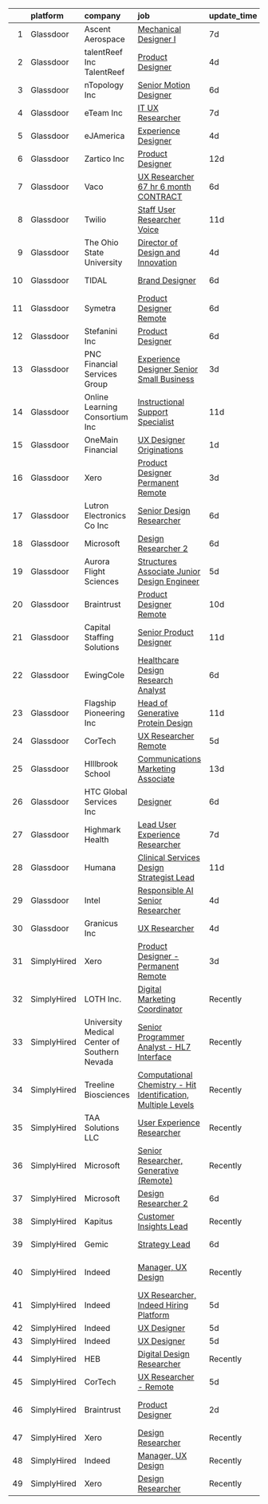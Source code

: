 

|    | platform    | company                                      | job                                                                                                                                                                                                                                                                                                                                                                                                                                                                                                                                                                                                                                                                                                                                                                                                                                                                                                                                                                                                                                                                                                                                                                                                                                                                                                                                                                                                                                                                                                                                                                                                                                                                                               | update_time   | location                  |
|---:|:------------|:---------------------------------------------|:--------------------------------------------------------------------------------------------------------------------------------------------------------------------------------------------------------------------------------------------------------------------------------------------------------------------------------------------------------------------------------------------------------------------------------------------------------------------------------------------------------------------------------------------------------------------------------------------------------------------------------------------------------------------------------------------------------------------------------------------------------------------------------------------------------------------------------------------------------------------------------------------------------------------------------------------------------------------------------------------------------------------------------------------------------------------------------------------------------------------------------------------------------------------------------------------------------------------------------------------------------------------------------------------------------------------------------------------------------------------------------------------------------------------------------------------------------------------------------------------------------------------------------------------------------------------------------------------------------------------------------------------------------------------------------------------------|:--------------|:--------------------------|
|  1 | Glassdoor   | Ascent Aerospace                             | [Mechanical Designer I](https://www.glassdoor.com/partner/jobListing.htm?pos=116&ao=1136043&s=58&guid=0000018118ea485ab19f3c03ecea704c&src=GD_JOB_AD&t=SR&vt=w&cs=1_df73f60f&cb=1653980416478&jobListingId=1007886866825&jrtk=3-0-1g4ceki52r16m801-1g4ceki5hq0vu800-a0e68a1a559d28e1-)                                                                                                                                                                                                                                                                                                                                                                                                                                                                                                                                                                                                                                                                                                                                                                                                                                                                                                                                                                                                                                                                                                                                                                                                                                                                                                                                                                                                            | 7d            | Macomb, MI                |
|  2 | Glassdoor   | talentReef  Inc    TalentReef                | [Product Designer](https://www.glassdoor.com/partner/jobListing.htm?pos=120&ao=1136043&s=58&guid=0000018118ea485ab19f3c03ecea704c&src=GD_JOB_AD&t=SR&vt=w&ea=1&cs=1_7b4fc911&cb=1653980416478&jobListingId=1007895953237&jrtk=3-0-1g4ceki52r16m801-1g4ceki5hq0vu800-8223ededa57998a1-)                                                                                                                                                                                                                                                                                                                                                                                                                                                                                                                                                                                                                                                                                                                                                                                                                                                                                                                                                                                                                                                                                                                                                                                                                                                                                                                                                                                                            | 4d            | Denver, CO                |
|  3 | Glassdoor   | nTopology Inc                                | [Senior Motion Designer](https://www.glassdoor.com/partner/jobListing.htm?pos=127&ao=1136043&s=58&guid=0000018118ea485ab19f3c03ecea704c&src=GD_JOB_AD&t=SR&vt=w&cs=1_f1fb7b0c&cb=1653980416479&jobListingId=1007890535861&jrtk=3-0-1g4ceki52r16m801-1g4ceki5hq0vu800-37979c091a76f62f-)                                                                                                                                                                                                                                                                                                                                                                                                                                                                                                                                                                                                                                                                                                                                                                                                                                                                                                                                                                                                                                                                                                                                                                                                                                                                                                                                                                                                           | 6d            | New York, NY              |
|  4 | Glassdoor   | eTeam Inc                                    | [IT   UX Researcher](https://www.glassdoor.com/partner/jobListing.htm?pos=124&ao=1136043&s=58&guid=0000018118ea485ab19f3c03ecea704c&src=GD_JOB_AD&t=SR&vt=w&cs=1_c693e7cb&cb=1653980416479&jobListingId=1007886431457&jrtk=3-0-1g4ceki52r16m801-1g4ceki5hq0vu800-328a608963bef237-)                                                                                                                                                                                                                                                                                                                                                                                                                                                                                                                                                                                                                                                                                                                                                                                                                                                                                                                                                                                                                                                                                                                                                                                                                                                                                                                                                                                                               | 7d            | Seattle, WA               |
|  5 | Glassdoor   | eJAmerica                                    | [Experience Designer](https://www.glassdoor.com/partner/jobListing.htm?pos=114&ao=1136043&s=58&guid=0000018118ea485ab19f3c03ecea704c&src=GD_JOB_AD&t=SR&vt=w&ea=1&cs=1_41af39d7&cb=1653980416477&jobListingId=1007895205737&jrtk=3-0-1g4ceki52r16m801-1g4ceki5hq0vu800-8c63d353db0b03fc-)                                                                                                                                                                                                                                                                                                                                                                                                                                                                                                                                                                                                                                                                                                                                                                                                                                                                                                                                                                                                                                                                                                                                                                                                                                                                                                                                                                                                         | 4d            | Remote                    |
|  6 | Glassdoor   | Zartico  Inc                                 | [Product Designer](https://www.glassdoor.com/partner/jobListing.htm?pos=122&ao=1136043&s=58&guid=0000018118ea485ab19f3c03ecea704c&src=GD_JOB_AD&t=SR&vt=w&ea=1&cs=1_23cc9d78&cb=1653980416479&jobListingId=1007872465261&jrtk=3-0-1g4ceki52r16m801-1g4ceki5hq0vu800-b2b7c4b4c40f2c42-)                                                                                                                                                                                                                                                                                                                                                                                                                                                                                                                                                                                                                                                                                                                                                                                                                                                                                                                                                                                                                                                                                                                                                                                                                                                                                                                                                                                                            | 12d           | Remote                    |
|  7 | Glassdoor   | Vaco                                         | [UX Researcher   67 hr   6 month CONTRACT](https://www.glassdoor.com/partner/jobListing.htm?pos=106&ao=1110586&s=58&guid=0000018118ea485ab19f3c03ecea704c&src=GD_JOB_AD&t=SR&vt=w&ea=1&cs=1_c430ae2f&cb=1653980416477&jobListingId=1007889852444&cpc=2CAED5C921A5F994&jrtk=3-0-1g4ceki52r16m801-1g4ceki5hq0vu800-5afa0b3d8f8b7fb7--6NYlbfkN0D_sybMACCpf9B-677oK5j6rPldVB6BlrVvFjO_o-GJZbzuF-qh4PxErFUqfUsv_6tPM5FnFG1bSGGxWYftg2DDzYQs20-wDBlFWfrgG_Sua-is1fh9XSQcfq-iE1TFQaa2bA5fMtz9nO6YXATNBMnAfHje9JIQ6I5ey0c_Ow3P87YyZDdXGesMdPyZIK2GJabF3HJ2ABX7vvmudjM6c3A0DkVW2yoAvKNj4IC7EyDwnKMQkBZ7qmkTKj0sIcfuXLI1VbsT_oecc3Akcr2wn1UYWVXQNJ4MZck0TEfboG49v4xkhtJKgC7AfbL3T2mrb8ip8wwNnU9tUHVW0FAEqfNFPi1FuMstOjJQnOmSU-krSjIq1vObgqSZPocOoGvmfoVUwlWv5iiNDE_MpRMtmWcgxI5rVUvk4TW52UqOhmlhUsxpKTcMbfSAqyG569IgspE_TXY_AwujX1aDauJk91t_DBd1H2mDUJgNC9FlKrEQ-4zmoc6U2kYfIQzhxkQLH_P4uRKsqx0zO8la4jgmSUoQ)                                                                                                                                                                                                                                                                                                                                                                                                                                                                                                                                                                                                                                                                                                                                                                                               | 6d            | Dallas, TX                |
|  8 | Glassdoor   | Twilio                                       | [Staff User Researcher  Voice](https://www.glassdoor.com/partner/jobListing.htm?pos=130&ao=1136043&s=58&guid=0000018118ea485ab19f3c03ecea704c&src=GD_JOB_AD&t=SR&vt=w&ea=1&cs=1_978f0b3a&cb=1653980416479&jobListingId=1007876829397&jrtk=3-0-1g4ceki52r16m801-1g4ceki5hq0vu800-47a725e9f2be00ca-)                                                                                                                                                                                                                                                                                                                                                                                                                                                                                                                                                                                                                                                                                                                                                                                                                                                                                                                                                                                                                                                                                                                                                                                                                                                                                                                                                                                                | 11d           | Denver, CO                |
|  9 | Glassdoor   | The Ohio State University                    | [Director of Design and Innovation](https://www.glassdoor.com/partner/jobListing.htm?pos=125&ao=1136043&s=58&guid=0000018118ea485ab19f3c03ecea704c&src=GD_JOB_AD&t=SR&vt=w&cs=1_698a9547&cb=1653980416479&jobListingId=1007894690196&jrtk=3-0-1g4ceki52r16m801-1g4ceki5hq0vu800-da85df1de27b706f-)                                                                                                                                                                                                                                                                                                                                                                                                                                                                                                                                                                                                                                                                                                                                                                                                                                                                                                                                                                                                                                                                                                                                                                                                                                                                                                                                                                                                | 4d            | Columbus, OH              |
| 10 | Glassdoor   | TIDAL                                        | [Brand Designer](https://www.glassdoor.com/partner/jobListing.htm?pos=111&ao=1136043&s=58&guid=0000018118ea485ab19f3c03ecea704c&src=GD_JOB_AD&t=SR&vt=w&cs=1_2d291be4&cb=1653980416477&jobListingId=1007891097548&jrtk=3-0-1g4ceki52r16m801-1g4ceki5hq0vu800-d0b78174f30ae43e-)                                                                                                                                                                                                                                                                                                                                                                                                                                                                                                                                                                                                                                                                                                                                                                                                                                                                                                                                                                                                                                                                                                                                                                                                                                                                                                                                                                                                                   | 6d            | New York, NY              |
| 11 | Glassdoor   | Symetra                                      | [Product Designer   Remote](https://www.glassdoor.com/partner/jobListing.htm?pos=115&ao=1136043&s=58&guid=0000018118ea485ab19f3c03ecea704c&src=GD_JOB_AD&t=SR&vt=w&cs=1_24553dce&cb=1653980416478&jobListingId=1007890104304&jrtk=3-0-1g4ceki52r16m801-1g4ceki5hq0vu800-f8a1560b546af90e-)                                                                                                                                                                                                                                                                                                                                                                                                                                                                                                                                                                                                                                                                                                                                                                                                                                                                                                                                                                                                                                                                                                                                                                                                                                                                                                                                                                                                        | 6d            | Bellevue, WA              |
| 12 | Glassdoor   | Stefanini  Inc                               | [Product Designer](https://www.glassdoor.com/partner/jobListing.htm?pos=129&ao=1136043&s=58&guid=0000018118ea485ab19f3c03ecea704c&src=GD_JOB_AD&t=SR&vt=w&ea=1&cs=1_983fb017&cb=1653980416479&jobListingId=1007890544709&jrtk=3-0-1g4ceki52r16m801-1g4ceki5hq0vu800-640649f03ce3bf6b-)                                                                                                                                                                                                                                                                                                                                                                                                                                                                                                                                                                                                                                                                                                                                                                                                                                                                                                                                                                                                                                                                                                                                                                                                                                                                                                                                                                                                            | 6d            | Dearborn, MI              |
| 13 | Glassdoor   | PNC Financial Services Group                 | [Experience Designer Senior   Small Business](https://www.glassdoor.com/partner/jobListing.htm?pos=108&ao=1110586&s=58&guid=0000018118ea485ab19f3c03ecea704c&src=GD_JOB_AD&t=SR&vt=w&cs=1_5deb3e00&cb=1653980416477&jobListingId=1007898489904&cpc=334ABAF5D42DC775&jrtk=3-0-1g4ceki52r16m801-1g4ceki5hq0vu800-0b6e9458dc5771be--6NYlbfkN0AMofH_6zXbiqn6xehDj89HQNfpf30LHk40Y3Yl5cZTpm-EXukPQNetNbgZyPcaSjnnT3XfE06LtZds3mBsuQ-BTNu2dTGXYDVYwklpSOcmtZA9pi-Ri-NdPDW1bWs5hw4qZOZHt7WUaIbQA38tbSj9ppXgh1lBS-W2OGO5lC8TS7Z2STiij-XAyB3m4B1BH97jlBrQ-yh3lVLJgqfwnUXzXelAp555YhBQvnawrAk_k6EiqkGqJmh8plMg9_StYz7mtpLynfPRTHompQJIjySzB9d90KGp9O5Wcwhd0zJuBBejO8jRFU6AFHNyh3pj6kYvuOZ-9XTQwxj9T3OR9E5fuQGTITeCJoKrRlbtXsKkw32kABztkcQtBR0ZPtPbgErcPenf3MuFRNnt9df1Pg9DdFZ79Anu1ateAyy61LrgwVyPh0bLJXpOZh1oxV1G8XSEvsQe35HnqS-Z4XXouN9aFhQ0vaoch_ZfQyXE6kEs96Pc5SnBWZcuS8Feex-Hdc6imOdqciP9luTHZU_a7xMC9KwYwiYOJHOwzg-fbNu05BGM2mZ5ZqibUCd48-8ewyInKszRcOaXOt6e4J9DWMXY9vKRcrigCfdOViVh2vuiaREQkksHc8N3RzhpogFm8AMe5_D6yjX6qr_Zkv0cmwlQZ9YZwuE3OiEdWvuIf06lAu0ceJk1qZ0mcpHyg3zzUMbNCyIsFow5MT5mX9lNp8zqmQCoDWgXDI2yUFetoHsJ05plmsCTcwe08ZGYhQSOf5eWmlYEIwSMLtVUF7rwqBPVdD5WPOZoTv1hqgEzS6NGDUKQ_H52_Eb-BeS7hViiG2WQ4cZR2MAkAirO-GgkXHAqjsWOR1yyWUUcpdXrWfop6MniPIJRG0ra2KprikKCpL9EnqUW33P0Xj8IXB-yyPkr_9YDLIs0I4E78Wuf1TLUmXBPAV4GwGnDTkR8u77fSwrQlH1lt86ZSdylz6zxYoPasPjsp2Fktpgbqa8IwG8YEH7Gebrh1RVJtkrsFzOEk7KPHz0Qk2xtIsv1dp1zCLL4s7du9eobyIRZis0rqVss4LyT-qoRklvv0Fc7tFI3ErTNcITOjPm3V-HcRXTf288wmIE9ryBNPpeZ0og-98muOT853ftwVoclS4ropgBa2B5mJYCaKy7B7y5nm7NQ7lkKdi5trEHrqdU8uKRs7HokEkGuSwH88tWHs82UsJ7HV8T_v-p9HTFkS_x91YfCkI-sdmDLQszWu3fPCpPAvf7ZLZ-1KAwXCTnhhBx9ghl6_1-lG2YoItNygurVLFHu8Czu) | 3d            | Pittsburgh, PA            |
| 14 | Glassdoor   | Online Learning Consortium Inc               | [Instructional Support Specialist](https://www.glassdoor.com/partner/jobListing.htm?pos=126&ao=1136043&s=58&guid=0000018118ea485ab19f3c03ecea704c&src=GD_JOB_AD&t=SR&vt=w&ea=1&cs=1_7b721687&cb=1653980416479&jobListingId=1007877401907&jrtk=3-0-1g4ceki52r16m801-1g4ceki5hq0vu800-1306636d9b9718f4-)                                                                                                                                                                                                                                                                                                                                                                                                                                                                                                                                                                                                                                                                                                                                                                                                                                                                                                                                                                                                                                                                                                                                                                                                                                                                                                                                                                                            | 11d           | Boston, MA                |
| 15 | Glassdoor   | OneMain Financial                            | [UX Designer   Originations](https://www.glassdoor.com/partner/jobListing.htm?pos=105&ao=1110586&s=58&guid=0000018118ea485ab19f3c03ecea704c&src=GD_JOB_AD&t=SR&vt=w&cs=1_4cc80764&cb=1653980416476&jobListingId=1007901618591&cpc=5EFBB0462F9C6B7A&jrtk=3-0-1g4ceki52r16m801-1g4ceki5hq0vu800-a3e97c7e74d933a2--6NYlbfkN0Bjlu5n-gv5HO0Uw8oUWkLCzq7-4ueCq4bqHo-b0jTNgEo79qTxKEF1eiLEZ0uE3qcIjnOdlfvcx8vBJWSBAuLfwJimIYImMnEbqH4u-721SIhpPEfYEO9YL9B53hdVIAtwmTIhIBGJJVDWZZxGguRw8q28UQI2HLgTSczvxXwNI3gbfkkV_ET7_yKr7pzETWHx8lRk0blDzssY-AcgezGuJAImYeUafPV8wqGwqwPMqH5mlG_aL6Y1qjey_EE5jJyXCVM_0yHVeNft5LOaKlsaZEZpgnzX2Qxrc8_qXbebDkWbQzjnzE39CzhtIn0egsZjzi_QAwMe1fcW5WQt7lvUav7LDmExFinao4jQFenDGLAnCcsNWXnxCZ8B7FAckLp8EPGRuTLRY8jTDkaF6BbzjAG5nebLHkRcZ609IfBCmnNqKTK9RoG-dM4nXOTLaCE%3D)                                                                                                                                                                                                                                                                                                                                                                                                                                                                                                                                                                                                                                                                                                                                                                                                                                                                                                    | 1d            | Charlotte, NC             |
| 16 | Glassdoor   | Xero                                         | [Product Designer   Permanent Remote](https://www.glassdoor.com/partner/jobListing.htm?pos=102&ao=1110586&s=58&guid=0000018118ea485ab19f3c03ecea704c&src=GD_JOB_AD&t=SR&vt=w&cs=1_7701eebe&cb=1653980416475&jobListingId=1007898486047&cpc=6FC5BA77C9A4CD78&jrtk=3-0-1g4ceki52r16m801-1g4ceki5hq0vu800-f2f100f052777533--6NYlbfkN0COvs0giDBQSZxCgxtGlP9F2rqb7f8qKMvTQKRfo9Z2aBBfdNwhT-PCbca6Tg6UbeNWPOI8UpbUnCP0bRMoor8izCLFcPIohwnjXbM8R6zPXSmSXrDrJSKTfyGTndsF_jFwnqa3Swqi-kSvnrD7H-NEaOZ44T-NVfjfzab5GpcG1xbEPZQwt9F_69UQ6xmQOIAtCamxdLAnz1AtQ6L9m6_VXcxMUsfsPuy1KU6HkwuVRMxTKtawkqWS-7JK0K0QV7oKIDY3i5FoJNGo3Sj1UIvwCzm1TT4B_J2r6tk-MxEfPdwUfVbNhXwuImltlHqSQiZzRDro4Gnx18p5aTFpb_tubErrQuYdMdNxQG-Ar9K3b_ihl4UZYTve8ip2rOCDklkJmDOJPEIGo33KfHC_Hx-D2JUDVT_Solpn3VvESQA3rXkzXbBNY3Q3m0kRAf9b-2XNq6FO9Pd_PejTzjccOmJoInOEPi8PrEgWWuadeviVq72fOiF6LFvrU3g7pmE4jjetYFBak_7usjWoVLgnETFoDzm19LmMUADlJBEc8HimfQLjIUL28OUy)                                                                                                                                                                                                                                                                                                                                                                                                                                                                                                                                                                                                                                                                                                                                                                         | 3d            | Remote                    |
| 17 | Glassdoor   | Lutron Electronics Co   Inc                  | [Senior Design Researcher](https://www.glassdoor.com/partner/jobListing.htm?pos=118&ao=1136043&s=58&guid=0000018118ea485ab19f3c03ecea704c&src=GD_JOB_AD&t=SR&vt=w&cs=1_e4870838&cb=1653980416478&jobListingId=1007887951258&jrtk=3-0-1g4ceki52r16m801-1g4ceki5hq0vu800-f3dfacf012b803bd-)                                                                                                                                                                                                                                                                                                                                                                                                                                                                                                                                                                                                                                                                                                                                                                                                                                                                                                                                                                                                                                                                                                                                                                                                                                                                                                                                                                                                         | 6d            | Coopersburg, PA           |
| 18 | Glassdoor   | Microsoft                                    | [Design Researcher 2](https://www.glassdoor.com/partner/jobListing.htm?pos=112&ao=1136043&s=58&guid=0000018118ea485ab19f3c03ecea704c&src=GD_JOB_AD&t=SR&vt=w&cs=1_b5be08c2&cb=1653980416477&jobListingId=1007889586392&jrtk=3-0-1g4ceki52r16m801-1g4ceki5hq0vu800-ce207c768f002541-)                                                                                                                                                                                                                                                                                                                                                                                                                                                                                                                                                                                                                                                                                                                                                                                                                                                                                                                                                                                                                                                                                                                                                                                                                                                                                                                                                                                                              | 6d            | Redmond, WA               |
| 19 | Glassdoor   | Aurora Flight Sciences                       | [Structures Associate  Junior  Design Engineer](https://www.glassdoor.com/partner/jobListing.htm?pos=110&ao=1136043&s=58&guid=0000018118ea485ab19f3c03ecea704c&src=GD_JOB_AD&t=SR&vt=w&cs=1_93fde61a&cb=1653980416477&jobListingId=1007892617975&jrtk=3-0-1g4ceki52r16m801-1g4ceki5hq0vu800-ea6056ace61b396f-)                                                                                                                                                                                                                                                                                                                                                                                                                                                                                                                                                                                                                                                                                                                                                                                                                                                                                                                                                                                                                                                                                                                                                                                                                                                                                                                                                                                    | 5d            | Lucerne, CA               |
| 20 | Glassdoor   | Braintrust                                   | [Product Designer  Remote ](https://www.glassdoor.com/partner/jobListing.htm?pos=128&ao=1136043&s=58&guid=0000018118ea485ab19f3c03ecea704c&src=GD_JOB_AD&t=SR&vt=w&cs=1_37ca81f5&cb=1653980416479&jobListingId=1007880282198&jrtk=3-0-1g4ceki52r16m801-1g4ceki5hq0vu800-5fbd87a50431955c-)                                                                                                                                                                                                                                                                                                                                                                                                                                                                                                                                                                                                                                                                                                                                                                                                                                                                                                                                                                                                                                                                                                                                                                                                                                                                                                                                                                                                        | 10d           | San Francisco, CA         |
| 21 | Glassdoor   | Capital Staffing Solutions                   | [Senior Product Designer](https://www.glassdoor.com/partner/jobListing.htm?pos=109&ao=1110586&s=58&guid=0000018118ea485ab19f3c03ecea704c&src=GD_JOB_AD&t=SR&vt=w&ea=1&cs=1_a3ff612a&cb=1653980416477&jobListingId=1007876680978&cpc=F41FEAB56D215062&jrtk=3-0-1g4ceki52r16m801-1g4ceki5hq0vu800-a7467cedec726b7b--6NYlbfkN0AHXq2vAVwR3IH7wgnTMdWCa3HguypIXx0DFudX-u0zu6XSU0N9gDGCMsnO9yvyAfPKB_2112q2V_a6pc8ufk1EJ6xkRmq2iyieZImMcAdkuIOojLatQJc9Fa7KCayEAELzo-HW0I29fKAV0qcCWoOfaQeToSvVOhNvmu0qW6XqE_t7-KrUnGlKobSks8lx9X1aL45qCs0qNXAdN3LPOcJ4H0WvpnjSANyjRlLsncfjdftHiffXrwdb6XsNCLsgACiGffkNc7vokhYVB1eylPY2F-hvqZZXhbUqN4cYQo3zNe5wxCidprPjtZxRScun0LJEvDUAdqzEckQjSG42nXrMGOLR9NXjqYwsjB5IwA71TTqfUt5yzRibQLV0DeEULnIiJt-1e0yJT0S4mb-xo0W-OXjW1TQH7fPm4OEOhNLTprMAiVBYneHibf1G6o6w-5D1Qc4WOva7oZJ5uQqy3bSnW8_fRg2AEZW8RgZdePWS79V9cb3WzC1L0cHm5MV73hI%3D)                                                                                                                                                                                                                                                                                                                                                                                                                                                                                                                                                                                                                                                                                                                                                                                                                                  | 11d           | Remote                    |
| 22 | Glassdoor   | EwingCole                                    | [Healthcare Design Research Analyst](https://www.glassdoor.com/partner/jobListing.htm?pos=119&ao=1136043&s=58&guid=0000018118ea485ab19f3c03ecea704c&src=GD_JOB_AD&t=SR&vt=w&cs=1_08e96d21&cb=1653980416478&jobListingId=1007889869837&jrtk=3-0-1g4ceki52r16m801-1g4ceki5hq0vu800-bc937572433208a9-)                                                                                                                                                                                                                                                                                                                                                                                                                                                                                                                                                                                                                                                                                                                                                                                                                                                                                                                                                                                                                                                                                                                                                                                                                                                                                                                                                                                               | 6d            | Irvine, CA                |
| 23 | Glassdoor   | Flagship Pioneering  Inc                     | [Head of Generative Protein Design](https://www.glassdoor.com/partner/jobListing.htm?pos=117&ao=1136043&s=58&guid=0000018118ea485ab19f3c03ecea704c&src=GD_JOB_AD&t=SR&vt=w&cs=1_17d27808&cb=1653980416478&jobListingId=1007876881523&jrtk=3-0-1g4ceki52r16m801-1g4ceki5hq0vu800-6fc28dd63ad3ba0c-)                                                                                                                                                                                                                                                                                                                                                                                                                                                                                                                                                                                                                                                                                                                                                                                                                                                                                                                                                                                                                                                                                                                                                                                                                                                                                                                                                                                                | 11d           | Cambridge, MA             |
| 24 | Glassdoor   | CorTech                                      | [UX Researcher   Remote](https://www.glassdoor.com/partner/jobListing.htm?pos=101&ao=1110586&s=58&guid=0000018118ea485ab19f3c03ecea704c&src=GD_JOB_AD&t=SR&vt=w&cs=1_30dbb136&cb=1653980416475&jobListingId=1007892478654&cpc=9908D8D4413DBB8A&jrtk=3-0-1g4ceki52r16m801-1g4ceki5hq0vu800-7e6c8ca3239e4e49--6NYlbfkN0ATCZlh4at3dJuJ3v9QYE_c1VOYF6jG6qQshNoY64OlFFfJ6Ge9uDdKIfuTpPxnvHcezhZswNPfgbDRaraB0nzO81A_9lJDbTuEawXE8nwBPmU7dj3tBJNRLav24HEuyNwj0ay7x8l6vGOd-aXn-v9QZxlJd-XSsT6kVSD3eEELuQ_YRStD4RL2ZCsZQJnGFEldn5OQTbssskUD0I1lE3JsDS8HYBEAgzAoKQva-FwECs7xLMjElQ4e-DvbZEt0wZGQ6w0Y7JEeAB7Qj0iSDdyqyuOySdS60UjLqo1N_YGKykDza4O1Btg0lsPVC6yY6-xkhli8S59HY2DX2cL_cF7ugDYPmW7fhxzbPB469bxZ07jR6k5JiQYHIM0E26uOhJ5R96QvJlbL10FNqzQfCPNVy8q9xj-RJTtH9AWnZvdx2SRkWnTkkQW531e3xKyjwvNSHLvGWpsTmacDGTaHP_I99KOVI3alHoCMn0mZ59oadkKocWtUCky3KaJi2XnBX-kysSFCl2mBSf1fOVIOsY0I1r_NJnLiMdEBiq-Zy3f3hPYchzWIfwuNZUOAEZlVu9QF66Z6OAjlZAZZObix-D0w)                                                                                                                                                                                                                                                                                                                                                                                                                                                                                                                                                                                                                                                                                                                                                      | 5d            | Seattle, WA               |
| 25 | Glassdoor   | HIllbrook School                             | [Communications   Marketing Associate](https://www.glassdoor.com/partner/jobListing.htm?pos=103&ao=1110586&s=58&guid=0000018118ea485ab19f3c03ecea704c&src=GD_JOB_AD&t=SR&vt=w&ea=1&cs=1_e986ce37&cb=1653980416476&jobListingId=1007870556392&cpc=44CD5376B8534B8F&jrtk=3-0-1g4ceki52r16m801-1g4ceki5hq0vu800-13fd0294cc40cb47--6NYlbfkN0A3cbxkq1CnjU6LxcwmQjIrxYAcSH-ImKnOWYQWT4QGLG2jHxaFOD8cIzZj1vyTmzk-DJ4zVkSDM5C1Wp3Rfw0BMA-1BP0Tch1opxC_7FfA1-gubIAuEycQ8oypB6wxaAdVbEC8JAn6PfTaRtw38kDAeyMmbn5T4ZbdKcxcUEDKNdsiZi9Yn2Zuz-Gj9KN8p_VY8Pc-gvjOxKap9HSbeARlZxZR2wATU6fpS7JsX4XDWORD01iXdGCroEE6d0QK1eqDKYZYp-Kv99g1CzKv1c_NcX1ABEKzn0cvmEe-AzLHnp4A6xNJZn5DZ60nj6noY9TGmRI4ZcfAqU9wy8yLOPV8ztxRWh5hHcezhbACVfE94_QRnCuPaS6u-Liu57tJL85e3nHWXWHWy201Bo3w4byW9cUF0iaZ9boj87nG646K_6VrFzYy57copSZma_NAM-0UC571cWgp65R94MtuyfQoRY4PCmaBM_xXzDMhjDC93l2KhN2pkFjTT8HQKVNGgzeSbl24x_FR8g%3D%3D)                                                                                                                                                                                                                                                                                                                                                                                                                                                                                                                                                                                                                                                                                                                                                                                                       | 13d           | Los Gatos, CA             |
| 26 | Glassdoor   | HTC Global Services  Inc                     | [Designer](https://www.glassdoor.com/partner/jobListing.htm?pos=121&ao=1136043&s=58&guid=0000018118ea485ab19f3c03ecea704c&src=GD_JOB_AD&t=SR&vt=w&cs=1_36370bf4&cb=1653980416478&jobListingId=1007890179229&jrtk=3-0-1g4ceki52r16m801-1g4ceki5hq0vu800-a3495020387db68d-)                                                                                                                                                                                                                                                                                                                                                                                                                                                                                                                                                                                                                                                                                                                                                                                                                                                                                                                                                                                                                                                                                                                                                                                                                                                                                                                                                                                                                         | 6d            | Dearborn, MI              |
| 27 | Glassdoor   | Highmark Health                              | [Lead User Experience Researcher](https://www.glassdoor.com/partner/jobListing.htm?pos=107&ao=1110586&s=58&guid=0000018118ea485ab19f3c03ecea704c&src=GD_JOB_AD&t=SR&vt=w&cs=1_bfaaf4c7&cb=1653980416477&jobListingId=1007885753194&cpc=C4A69CCDBB3B9599&jrtk=3-0-1g4ceki52r16m801-1g4ceki5hq0vu800-b6cbce92b870849d--6NYlbfkN0DJpavXH-RmO-bOhRaRmJiy38opQiWQs61SUSHCWycS2RCo-jhand2O0kUpFbi2EHiCqkeCs3nShim7M16pzgmPiUEG8pFLDrtSRQD4WbbnRPqDsE_cbVrhCrnCF59hPZaHfmhXfLfK0_gpg4I1GbHYoAPfXbzRVRgqOg7ofEkt-LopnhPxDCuXPoKWIK5dn4oVaB7zwKANfom-TbMif-GbwVTclXHhwxH_0QUv0Gyan5_nhghSm4YWD83tSaUEa6cUutsDeVSprMwGzexs1WfHHzNfb2QZlIiXS_CJEx4XIOj4sxPYHiW-Q97QZNt3vM4jR8yQaHebU6-JMh9inKXyKo_V4l5NQrqu75u9Zyv7mxsrEgnvnrCsoymfXgcb_oRXx36PT9647IDGmRXfW7ikm966eE_ZlkN4xAjhv_SpGW7f_KaJez3no7ZQirWsMuK7Ons2G4xefDAVthAP3qZnNJLERjEoqXfxRvEp0OejO417x5PKEycSfeebXIse6z78FZ4LpNuuCngxfrKibOAY)                                                                                                                                                                                                                                                                                                                                                                                                                                                                                                                                                                                                                                                                                                                                                                                                             | 7d            | Pennsylvania              |
| 28 | Glassdoor   | Humana                                       | [Clinical Services Design Strategist Lead](https://www.glassdoor.com/partner/jobListing.htm?pos=104&ao=1110586&s=58&guid=0000018118ea485ab19f3c03ecea704c&src=GD_JOB_AD&t=SR&vt=w&ea=1&cs=1_e0e5c71b&cb=1653980416476&jobListingId=1007876951160&cpc=F41FEAB56D215062&jrtk=3-0-1g4ceki52r16m801-1g4ceki5hq0vu800-8e67cbc4ca3a4f88--6NYlbfkN0DTpne61UmFZM4rphN6Z_dPa1xbTMy_srCLEByaiB2DVbhP1pG3_chz0IlmsiH9LQ0diiYZF6USkNkKl5iBhaaQg58KsclLl6XcUsa854MA4EVoyqELViwE1HVHCX48QcOL3Lauv2US4OavSjxWf6xavmtYI0ru12mRtlbBGBaMM5NoliuyklQHXIeBrchhIpK1BtYjudYB3GUtzzAo5-8sOesK8PAYzrVzr80tth4CJAigZwr_rR0uK_w3JCtuw3O2-qMoNMa8U9a7UKs4N7Fsm6jfuNyqFIpp5jP3CBu2td3_NAZF1eXtDQKi6kAADBn9mc7-myz9p42HYxwMOOS2tmAD-etKh6ZEKrVp3dSDn1bcblQEouO7f1KtcaZrjWGyqTEhitWT88iv2IDAwPWXnC8rSoXve_8en7eALZHE_mrUf41jGUO2mqVvy42quxDsO8PngRUftoWA7rnbSgMq1iR_X5M3qynS5G5SEIlDu9i14yOxlcmSkR2xYHU7G8EHEBed85scjEj5cbY1obRe)                                                                                                                                                                                                                                                                                                                                                                                                                                                                                                                                                                                                                                                                                                                                                                                               | 11d           | Remote                    |
| 29 | Glassdoor   | Intel                                        | [Responsible AI Senior Researcher](https://www.glassdoor.com/partner/jobListing.htm?pos=123&ao=1136043&s=58&guid=0000018118ea485ab19f3c03ecea704c&src=GD_JOB_AD&t=SR&vt=w&cs=1_cbd9fccd&cb=1653980416479&jobListingId=1007894547855&jrtk=3-0-1g4ceki52r16m801-1g4ceki5hq0vu800-ed611a1bde745987-)                                                                                                                                                                                                                                                                                                                                                                                                                                                                                                                                                                                                                                                                                                                                                                                                                                                                                                                                                                                                                                                                                                                                                                                                                                                                                                                                                                                                 | 4d            | Santa Clara, CA           |
| 30 | Glassdoor   | Granicus Inc                                 | [UX Researcher](https://www.glassdoor.com/partner/jobListing.htm?pos=113&ao=1136043&s=58&guid=0000018118ea485ab19f3c03ecea704c&src=GD_JOB_AD&t=SR&vt=w&cs=1_a7707610&cb=1653980416477&jobListingId=1007895684362&jrtk=3-0-1g4ceki52r16m801-1g4ceki5hq0vu800-73036ea470c15b20-)                                                                                                                                                                                                                                                                                                                                                                                                                                                                                                                                                                                                                                                                                                                                                                                                                                                                                                                                                                                                                                                                                                                                                                                                                                                                                                                                                                                                                    | 4d            | Remote                    |
| 31 | SimplyHired | Xero                                         | [Product Designer - Permanent Remote](https://www.simplyhired.com/job/K1mMEySX_5En41yC8hmkSVPppCHOvbNbjXzAaQ-BtdZcHUJ3z1V--Q?q=generative+design)                                                                                                                                                                                                                                                                                                                                                                                                                                                                                                                                                                                                                                                                                                                                                                                                                                                                                                                                                                                                                                                                                                                                                                                                                                                                                                                                                                                                                                                                                                                                                 | 3d            | Remote                    |
| 32 | SimplyHired | LOTH Inc.                                    | [Digital Marketing Coordinator](https://www.simplyhired.com/job/dCQluBHOMV5n9w_vjFJwBWBXvvu5fiqBRJ_WspyI9PPQMSz73LyA_w?q=generative+design)                                                                                                                                                                                                                                                                                                                                                                                                                                                                                                                                                                                                                                                                                                                                                                                                                                                                                                                                                                                                                                                                                                                                                                                                                                                                                                                                                                                                                                                                                                                                                       | Recently      | Cincinnati, OH            |
| 33 | SimplyHired | University Medical Center of Southern Nevada | [Senior Programmer Analyst - HL7 Interface](https://www.simplyhired.com/job/M_ovQGtbV9PrAINJP9DhbCjCIqhBclTiONFFUMpBzc_ek0m7u1saLg?q=generative+design)                                                                                                                                                                                                                                                                                                                                                                                                                                                                                                                                                                                                                                                                                                                                                                                                                                                                                                                                                                                                                                                                                                                                                                                                                                                                                                                                                                                                                                                                                                                                           | Recently      | Nashville, TN             |
| 34 | SimplyHired | Treeline Biosciences                         | [Computational Chemistry - Hit Identification, Multiple Levels](https://www.simplyhired.com/job/QeLjqhtQTGEpfkM5paWbQ46ne50XCEJE7UtUnJmz5lgxGLExd8iBaQ?q=generative+design)                                                                                                                                                                                                                                                                                                                                                                                                                                                                                                                                                                                                                                                                                                                                                                                                                                                                                                                                                                                                                                                                                                                                                                                                                                                                                                                                                                                                                                                                                                                       | Recently      | San Diego, CA             |
| 35 | SimplyHired | TAA Solutions LLC                            | [User Experience Researcher](https://www.simplyhired.com/job/wjoRPGlrDeWkwlRaEqq_Gym5MqB4Ek7dmQOcEA4GA9mm5VlldUhxnQ?q=generative+design)                                                                                                                                                                                                                                                                                                                                                                                                                                                                                                                                                                                                                                                                                                                                                                                                                                                                                                                                                                                                                                                                                                                                                                                                                                                                                                                                                                                                                                                                                                                                                          | Recently      | Remote                    |
| 36 | SimplyHired | Microsoft                                    | [Senior Researcher, Generative (Remote)](https://www.simplyhired.com/job/N8_2Y_TBz7r2NNi-cIfpYA8YCN05ji2g7apMfApI9Lyp0i8O8aJ_iQ?q=generative+design)                                                                                                                                                                                                                                                                                                                                                                                                                                                                                                                                                                                                                                                                                                                                                                                                                                                                                                                                                                                                                                                                                                                                                                                                                                                                                                                                                                                                                                                                                                                                              | Recently      | Atlanta, GA               |
| 37 | SimplyHired | Microsoft                                    | [Design Researcher 2](https://www.simplyhired.com/job/dxrr4sBovYdGlm_CFXjc-9bNXY0l9zaUcpZwPqGfjyVs3zEQMwUvZw?q=generative+design)                                                                                                                                                                                                                                                                                                                                                                                                                                                                                                                                                                                                                                                                                                                                                                                                                                                                                                                                                                                                                                                                                                                                                                                                                                                                                                                                                                                                                                                                                                                                                                 | 6d            | Redmond, WA               |
| 38 | SimplyHired | Kapitus                                      | [Customer Insights Lead](https://www.simplyhired.com/job/bTieZCcw7msHC_A8ttJKWPBlviFTrgfq3XZ_HAuzqAIetM_5TSsIog?q=generative+design)                                                                                                                                                                                                                                                                                                                                                                                                                                                                                                                                                                                                                                                                                                                                                                                                                                                                                                                                                                                                                                                                                                                                                                                                                                                                                                                                                                                                                                                                                                                                                              | Recently      | Remote                    |
| 39 | SimplyHired | Gemic                                        | [Strategy Lead](https://www.simplyhired.com/job/_w4-XZjsaBX_1FrW9Na0VwEnlM4tHo_ObUdsEGQiHr6qP3RCt2F9wQ?q=generative+design)                                                                                                                                                                                                                                                                                                                                                                                                                                                                                                                                                                                                                                                                                                                                                                                                                                                                                                                                                                                                                                                                                                                                                                                                                                                                                                                                                                                                                                                                                                                                                                       | 6d            | New York State            |
| 40 | SimplyHired | Indeed                                       | [Manager, UX Design](https://www.simplyhired.com/job/to3spEYsdj0YX6-0lvslE3sR84JlByylOIX8nU0h93KyJNxPY22Zag?q=generative+design)                                                                                                                                                                                                                                                                                                                                                                                                                                                                                                                                                                                                                                                                                                                                                                                                                                                                                                                                                                                                                                                                                                                                                                                                                                                                                                                                                                                                                                                                                                                                                                  | Recently      | United States +1 location |
| 41 | SimplyHired | Indeed                                       | [UX Researcher, Indeed Hiring Platform](https://www.simplyhired.com/job/V0GLx_V3c6qniAT8kSZigFNS194S_U8OWdHB6QeIQe3MiX4gPKUtXA?q=generative+design)                                                                                                                                                                                                                                                                                                                                                                                                                                                                                                                                                                                                                                                                                                                                                                                                                                                                                                                                                                                                                                                                                                                                                                                                                                                                                                                                                                                                                                                                                                                                               | 5d            | United States +1 location |
| 42 | SimplyHired | Indeed                                       | [UX Designer](https://www.simplyhired.com/job/7GiZIE7D3Vdy_WwQaWJKRxT3iPyT6Rqzli4Zo5eTP3IEz4tsOt1bKA?q=generative+design)                                                                                                                                                                                                                                                                                                                                                                                                                                                                                                                                                                                                                                                                                                                                                                                                                                                                                                                                                                                                                                                                                                                                                                                                                                                                                                                                                                                                                                                                                                                                                                         | 5d            | United States             |
| 43 | SimplyHired | Indeed                                       | [UX Designer](https://www.simplyhired.com/job/7GiZIE7D3Vdy_WwQaWJKRxT3iPyT6Rqzli4Zo5eTP3IEz4tsOt1bKA?q=generative+design)                                                                                                                                                                                                                                                                                                                                                                                                                                                                                                                                                                                                                                                                                                                                                                                                                                                                                                                                                                                                                                                                                                                                                                                                                                                                                                                                                                                                                                                                                                                                                                         | 5d            | United States             |
| 44 | SimplyHired | HEB                                          | [Digital Design Researcher](https://www.simplyhired.com/job/we2JBcq0NlBlcyeNIxyPlVFPF0sICTwRkA1IQ0bKGwTm4jxz09qdFQ?q=generative+design)                                                                                                                                                                                                                                                                                                                                                                                                                                                                                                                                                                                                                                                                                                                                                                                                                                                                                                                                                                                                                                                                                                                                                                                                                                                                                                                                                                                                                                                                                                                                                           | Recently      | San Antonio, TX           |
| 45 | SimplyHired | CorTech                                      | [UX Researcher - Remote](https://www.simplyhired.com/job/Qv1xRMTl3NtRzl4I7YO_K4Y284IV7URKiJAYAjG2SVR5-3BxIGVq-A?q=generative+design)                                                                                                                                                                                                                                                                                                                                                                                                                                                                                                                                                                                                                                                                                                                                                                                                                                                                                                                                                                                                                                                                                                                                                                                                                                                                                                                                                                                                                                                                                                                                                              | 5d            | Seattle, WA               |
| 46 | SimplyHired | Braintrust                                   | [Product Designer](https://www.simplyhired.com/job/Cmb_VDTCbQLwKow1y4TmxFyRZHTm7FIDHTLzwmEEKyf5ni1huI2rXw?q=generative+design)                                                                                                                                                                                                                                                                                                                                                                                                                                                                                                                                                                                                                                                                                                                                                                                                                                                                                                                                                                                                                                                                                                                                                                                                                                                                                                                                                                                                                                                                                                                                                                    | 2d            | San Francisco, CA         |
| 47 | SimplyHired | Xero                                         | [Design Researcher](https://www.simplyhired.com/job/V9UpsPonWb8SBtc-l3FoMqy0bsZbZ12e10LapOMoKuyUhFDYCADVUQ?q=generative+design)                                                                                                                                                                                                                                                                                                                                                                                                                                                                                                                                                                                                                                                                                                                                                                                                                                                                                                                                                                                                                                                                                                                                                                                                                                                                                                                                                                                                                                                                                                                                                                   | Recently      | Remote                    |
| 48 | SimplyHired | Indeed                                       | [Manager, UX Design](https://www.simplyhired.com/job/to3spEYsdj0YX6-0lvslE3sR84JlByylOIX8nU0h93KyJNxPY22Zag?q=generative+design)                                                                                                                                                                                                                                                                                                                                                                                                                                                                                                                                                                                                                                                                                                                                                                                                                                                                                                                                                                                                                                                                                                                                                                                                                                                                                                                                                                                                                                                                                                                                                                  | Recently      | United States             |
| 49 | SimplyHired | Xero                                         | [Design Researcher](https://www.simplyhired.com/job/V9UpsPonWb8SBtc-l3FoMqy0bsZbZ12e10LapOMoKuyUhFDYCADVUQ?q=generative+design)                                                                                                                                                                                                                                                                                                                                                                                                                                                                                                                                                                                                                                                                                                                                                                                                                                                                                                                                                                                                                                                                                                                                                                                                                                                                                                                                                                                                                                                                                                                                                                   | Recently      | Remote                    |